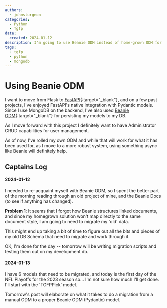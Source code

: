 ```yaml
---
authors:
  - johnsturgeon
categories:
  - Python
  - Tgfp
date:
  created: 2024-01-12
description: I'm going to use Beanie ODM instead of home-grown ODM for the new TGFP
tags:
  - tgfp
  - python
  - mongodb
---
```


# Using Beanie ODM

I want to move from Flask to [FastAPI](https://fastapi.tiangolo.com/){:target="_blank"},
and on a few past projects, I've enjoyed FastAPI's native
integration with Pydantic models.  Since I use MongoDB on the backend, I've also used 
[Beanie ODM](https://github.com/roman-right/beanie){:target="_blank"}
for persisting my models to my DB.

<!-- more -->   
As I move forward with this project I definitely want to have Administrator CRUD capabilities for
user management.

As of now, I've rolled my own ODM and while that will work for what it has been used for, as I 
move to a more robust system, using something async like Beanie will definitely help.

## Captains Log
#### 2024-01-12
I needed to re-acquaint myself with Beanie ODM, so I spent the better part of the morning reading
through an old project of mine, and the Beanie Docs (to see if anything has changed).

**Problem 1**: It seems that I forgot how Beanie structures linked documents, and since my homegrown solution
won't map directly to the same document style, I am going to need to migrate my 'old' data.

This might end up taking a bit of time to figure out all the bits and pieces of my old DB Schema
that need to migrate and work through it.

OK, I'm done for the day -- tomorrow will be writing migration scripts and testing them out on 
my development db.

#### 2024-01-13

I have 6 models that need to be migrated, and today is the first day of the NFL Playoffs for the 2023 season
so... I'm not sure how much I'll get done.  I'll start with the 'TGFPPick' model.

Tomorrow's post will elaborate on what it takes to do a migration from a manual ODM to a proper
Beanie ODM (Pydantic) model.
